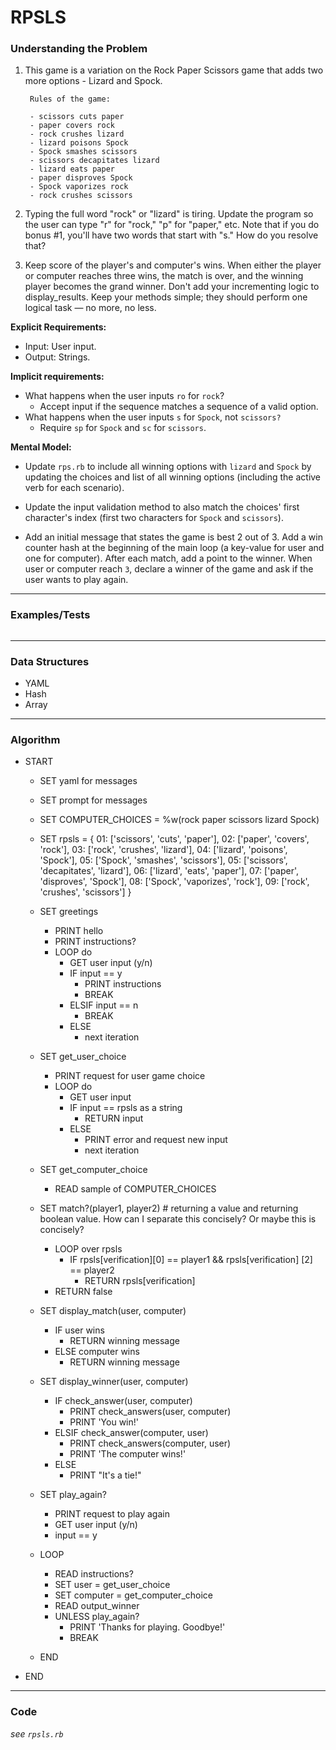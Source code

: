 RPSLS
==============

### Understanding the Problem
1. This game is a variation on the Rock Paper Scissors game that adds two more options - Lizard and Spock.

        Rules of the game:

        - scissors cuts paper
        - paper covers rock
        - rock crushes lizard
        - lizard poisons Spock
        - Spock smashes scissors
        - scissors decapitates lizard
        - lizard eats paper
        - paper disproves Spock
        - Spock vaporizes rock
        - rock crushes scissors

2. Typing the full word "rock" or "lizard" is tiring. Update the program so the user can type "r" for "rock," "p" for "paper," etc. Note that if you do bonus #1, you'll have two words that start with "s." How do you resolve that?

3. Keep score of the player's and computer's wins. When either the player or computer reaches three wins, the match is over, and the winning player becomes the grand winner. Don't add your incrementing logic to display_results. Keep your methods simple; they should perform one logical task — no more, no less.

**Explicit Requirements:**

- Input: User input.
- Output: Strings.

**Implicit requirements:**

- What happens when the user inputs `ro` for `rock`?
    - Accept input if the sequence matches a sequence of a valid option.
- What happens when the user inputs `s` for `Spock`, not `scissors?`
    - Require `sp` for `Spock` and `sc` for `scissors`.

**Mental Model:**

- Update `rps.rb` to include all winning options with `lizard` and `Spock` by updating the choices and list of all winning options (including the active verb for each scenario).

- Update the input validation method to also match the choices' first character's index (first two characters for `Spock` and `scissors`).

- Add an initial message that states the game is best 2 out of 3.
Add a win counter hash  at the beginning of the main loop (a key-value for user and one for computer).  After each match, add a point to the winner.  When user or computer reach `3`, declare a winner of the game and ask if the user wants to play again.

---
### Examples/Tests
```ruby

```
---
### Data Structures
- YAML
- Hash
- Array

---
### Algorithm
- START

  - SET yaml for messages

  - SET prompt for messages

  - SET COMPUTER_CHOICES = %w(rock paper scissors lizard Spock)

  - SET rpsls = {
    01: ['scissors', 'cuts', 'paper'],
    02: ['paper', 'covers', 'rock'],
    03: ['rock', 'crushes', 'lizard'],
    04: ['lizard', 'poisons', 'Spock'],
    05: ['Spock', 'smashes', 'scissors'],
    05: ['scissors', 'decapitates', 'lizard'],
    06: ['lizard', 'eats', 'paper'],
    07: ['paper', 'disproves', 'Spock'],
    08: ['Spock', 'vaporizes', 'rock'],
    09: ['rock', 'crushes', 'scissors']
    }

  - SET greetings
    - PRINT hello
    - PRINT instructions?
    - LOOP do
      - GET user input (y/n)
      - IF input == y
        - PRINT instructions
        - BREAK
      - ELSIF input == n
        - BREAK
      - ELSE
        - next iteration

  - SET get_user_choice
    - PRINT request for user game choice
    - LOOP do
      - GET user input
      - IF input == rpsls as a string
        - RETURN input
      - ELSE
        - PRINT error and request new input
        - next iteration

  - SET get_computer_choice
    - READ sample of COMPUTER_CHOICES

  - SET match?(player1, player2)  # returning a value and returning boolean value.  How can I separate this concisely?  Or maybe this is concisely?
    - LOOP over rpsls
      - IF rpsls[verification][0] == player1 && rpsls[verification] [2] == player2
        - RETURN rpsls[verification]
    - RETURN false

  - SET display_match(user, computer)
    - IF user wins
      - RETURN winning message
    - ELSE computer wins
      - RETURN winning message

  - SET display_winner(user, computer)
    - IF check_answer(user, computer)
      - PRINT check_answers(user, computer)
      - PRINT 'You win!'
    - ELSIF check_answer(computer, user)
      - PRINT check_answers(computer, user)
      - PRINT 'The computer wins!'
    - ELSE
      - PRINT "It's a tie!"

  - SET play_again?
    - PRINT request to play again
    - GET user input (y/n)
    - input == y

  - LOOP
    - READ instructions?
    - SET user = get_user_choice
    - SET computer = get_computer_choice
    - READ output_winner
    - UNLESS play_again?
      - PRINT 'Thanks for playing.  Goodbye!'
      - BREAK
  - END

- END
---
### Code
*see `rpsls.rb`*
